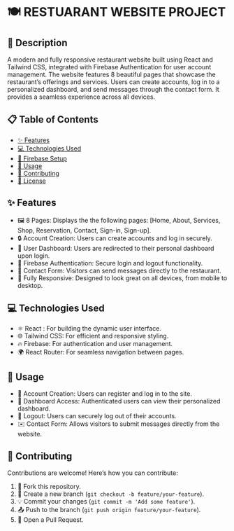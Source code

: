 
# 🍽️ RESTUARANT WEBSITE PROJECT

## 📖 Description
A modern and fully responsive restaurant website built using React and Tailwind CSS, integrated with Firebase Authentication for user account management. The website features 8 beautiful pages that showcase the restaurant’s offerings and services. Users can create accounts, log in to a personalized dashboard, and send messages through the contact form. It provides a seamless experience across all devices.

## 📋 Table of Contents
- [✨ Features](#-features)
- [💻 Technologies Used](#-technologies-used)
- [🔧 Firebase Setup](#-firebase-setup)
- [🚀 Usage](#-usage)
- [🤝 Contributing](#-contributing)
- [📜 License](#-license)

## ✨ Features
- 🖼️ 8 Pages: Displays the the following pages: [Home, About, Services, Shop, Reservation, Contact, Sign-in, Sign-up].
- 🔒 Account Creation: Users can create accounts and log in securely.
- 📂 User Dashboard: Users are redirected to their personal dashboard upon login.
- 🔑 Firebase Authentication: Secure login and logout functionality.
- 📨 Contact Form: Visitors can send messages directly to the restaurant.
- 📱 Fully Responsive: Designed to look great on all devices, from mobile to desktop.

## 💻 Technologies Used
- ⚛️ React : For building the dynamic user interface.
- 🌐 Tailwind CSS: For efficient and responsive styling.
- 🔥 Firebase: For authentication and user management.
- 🌍 React Router: For seamless navigation between pages.

## 🚀 Usage

- 👥 Account Creation: Users can register and log in to the site.
- 📂 Dashboard Access: Authenticated users can view their personalized dashboard.
- 🚪 Logout: Users can securely log out of their accounts.
- ✉️ Contact Form: Allows visitors to submit messages directly from the website.

## 🤝 Contributing
Contributions are welcome! Here’s how you can contribute:
1. 🍴 Fork this repository.
2. 🌿 Create a new branch (`git checkout -b feature/your-feature`).
3. 💡 Commit your changes (`git commit -m 'Add some feature'`).
4. 📤 Push to the branch (`git push origin feature/your-feature`).
5. 🔁 Open a Pull Request.

